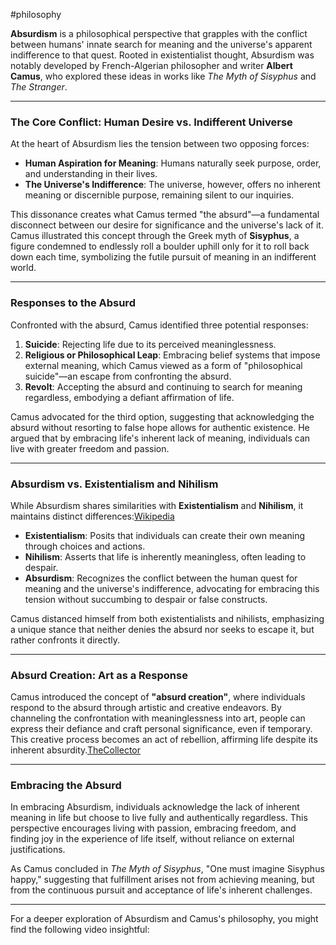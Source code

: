 #philosophy 

**Absurdism** is a philosophical perspective that grapples with the conflict between humans' innate search for meaning and the universe's apparent indifference to that quest. Rooted in existentialist thought, Absurdism was notably developed by French-Algerian philosopher and writer **Albert Camus**, who explored these ideas in works like _The Myth of Sisyphus_ and _The Stranger_.

---

### The Core Conflict: Human Desire vs. Indifferent Universe

At the heart of Absurdism lies the tension between two opposing forces:

- **Human Aspiration for Meaning**: Humans naturally seek purpose, order, and understanding in their lives.
- **The Universe's Indifference**: The universe, however, offers no inherent meaning or discernible purpose, remaining silent to our inquiries.

This dissonance creates what Camus termed "the absurd"—a fundamental disconnect between our desire for significance and the universe's lack of it. Camus illustrated this concept through the Greek myth of **Sisyphus**, a figure condemned to endlessly roll a boulder uphill only for it to roll back down each time, symbolizing the futile pursuit of meaning in an indifferent world.

---

### Responses to the Absurd

Confronted with the absurd, Camus identified three potential responses:

1. **Suicide**: Rejecting life due to its perceived meaninglessness.
2. **Religious or Philosophical Leap**: Embracing belief systems that impose external meaning, which Camus viewed as a form of "philosophical suicide"—an escape from confronting the absurd.
3. **Revolt**: Accepting the absurd and continuing to search for meaning regardless, embodying a defiant affirmation of life.

Camus advocated for the third option, suggesting that acknowledging the absurd without resorting to false hope allows for authentic existence. He argued that by embracing life's inherent lack of meaning, individuals can live with greater freedom and passion.

---

### Absurdism vs. Existentialism and Nihilism

While Absurdism shares similarities with **Existentialism** and **Nihilism**, it maintains distinct differences:[Wikipedia](https://en.wikipedia.org/wiki/Absurdism?utm_source=chatgpt.com)

- **Existentialism**: Posits that individuals can create their own meaning through choices and actions.
- **Nihilism**: Asserts that life is inherently meaningless, often leading to despair.
- **Absurdism**: Recognizes the conflict between the human quest for meaning and the universe's indifference, advocating for embracing this tension without succumbing to despair or false constructs.

Camus distanced himself from both existentialists and nihilists, emphasizing a unique stance that neither denies the absurd nor seeks to escape it, but rather confronts it directly.

---

### Absurd Creation: Art as a Response

Camus introduced the concept of **"absurd creation"**, where individuals respond to the absurd through artistic and creative endeavors. By channeling the confrontation with meaninglessness into art, people can express their defiance and craft personal significance, even if temporary. This creative process becomes an act of rebellion, affirming life despite its inherent absurdity.[TheCollector](https://www.thecollector.com/albert-camus-absurd-creation/?utm_source=chatgpt.com)

---

### Embracing the Absurd

In embracing Absurdism, individuals acknowledge the lack of inherent meaning in life but choose to live fully and authentically regardless. This perspective encourages living with passion, embracing freedom, and finding joy in the experience of life itself, without reliance on external justifications.

As Camus concluded in _The Myth of Sisyphus_, "One must imagine Sisyphus happy," suggesting that fulfillment arises not from achieving meaning, but from the continuous pursuit and acceptance of life's inherent challenges.

---

For a deeper exploration of Absurdism and Camus's philosophy, you might find the following video insightful: